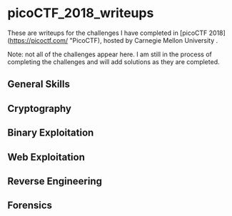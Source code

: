 # picoCTF_2018_writeups
These are writeups for the challenges I have completed in [picoCTF 2018](https://picoctf.com/ "PicoCTF), hosted by Carnegie Mellon University .

Note: not all of the challenges appear here. I am still in the process of completing the challenges and will add solutions as they are completed.

## General Skills

## Cryptography

## Binary Exploitation

## Web Exploitation

## Reverse Engineering

## Forensics
